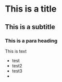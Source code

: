 # This is a title
## This is a subtitle

### This is a para heading
This is text
- test
- test2
- test3
- 